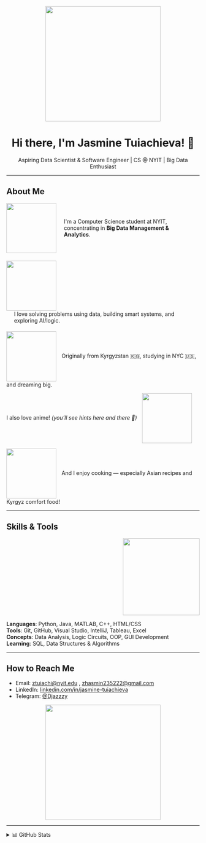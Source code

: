 <p align="center">
  <img src="https://media.giphy.com/media/v1.Y2lkPTc5MGI3NjExempvNnlocjQycHdiM3RndDl0YnVnNWl6Z3pxcmYzZnRlb3ppYngxZCZlcD12MV9naWZzX3NlYXJjaCZjdD1n/FWAcpJsFT9mvrv0e7a/giphy.gif" width="300"/>
</p>

<h1 align="center">Hi there, I'm Jasmine Tuiachieva! 🌸</h1>

<p align="center">
  Aspiring Data Scientist & Software Engineer | CS @ NYIT | Big Data Enthusiast
</p>

---


## About Me

<!--section 1--->
<div style="display: flex; align-items: center; justify-content: space-between; margin-bottom: 20px;">
  <img src="https://i.pinimg.com/originals/c6/5e/c9/c65ec9a8eea3d1c446f290e0a2aac54c.gif" width="130"/>
  <p style="margin: 0 20px;">I'm a Computer Science student at NYIT, concentrating in <strong>Big Data Management & Analytics</strong>.</p>
</div>

<!--section 2-->
<div style = "display: felx; align-items: center; justify-content: space-between; flex-direction: row-reverse; margin-bottom: 20px;">
  <img src = "https://i.pinimg.com/736x/e8/e6/ab/e8e6ab5e9de36811a8013aa64bcd3054.jpg" width = "130"/.>
  <p style = "margin: 0 20px;"> I love solving problems using data, building smart systems, and exploring AI/logic.</p>
</div>


<p>
  <img src="https://i.pinimg.com/736x/b7/a2/2a/b7a22a6c66ad2a4d412adb3cbf3a7106.jpg" width="130" style="vertical-align:middle; margin-right:10px;">
  Originally from Kyrgyzstan 🇰🇬, studying in NYC 🇺🇸, and dreaming big.
</p>

<p>
  I also love anime! <em>(you’ll see hints here and there 👀)</em>  <img src="https://i.pinimg.com/474x/d1/ea/84/d1ea84767aa150740cc314053e6eec8e.jpg" width="130" style="vertical-align:middle; margin-left:10px;">
</p>

<p>
  <img src="https://i.pinimg.com/originals/e6/24/79/e6247970aa2dabd1e1acc6e4901eaa61.gif" width="130" style="vertical-align:middle; margin-right:10px;">
  And I enjoy cooking — especially Asian recipes and Kyrgyz comfort food!
</p>


---


## Skills & Tools

<p align="right">
  <img src="https://media.giphy.com/media/v1.Y2lkPTc5MGI3NjExempvNnlocjQycHdiM3RndDl0YnVnNWl6Z3pxcmYzZnRlb3ppYngxZCZlcD12MV9naWZzX3NlYXJjaCZjdD1n/u2Hq7bqjWWL8oWFz1T/giphy.gif" width="200"/>
</p>

**Languages**: Python, Java, MATLAB, C++, HTML/CSS  
**Tools**: Git, GitHub, Visual Studio, IntelliJ, Tableau, Excel  
**Concepts**: Data Analysis, Logic Circuits, OOP, GUI Development  
**Learning**: SQL, Data Structures & Algorithms

---

## How to Reach Me

- Email: [ztuiachi@nyit.edu](mailto:ztuiachi@nyit.edu) , [zhasmin235222@gmail.com](mailto:zhasmin235222@gmail.com) 
- LinkedIn: [linkedin.com/in/jasmine-tuiachieva](https://www.linkedin.com/in/jasmine-tuiachieva-6338a5259/)
- Telegram: [@Djazzzy](https://t.me/Djazzzy)


<p align="center">
  <img src="https://media3.giphy.com/media/v1.Y2lkPTc5MGI3NjExZTR1cDJvcHk1eXF6Z2d6N3ZuZnJ0MDdzanV1eTRtZHF0NWwxdjNlaCZlcD12MV9pbnRlcm5hbF9naWZfYnlfaWQmY3Q9Zw/dKBES1ypGwZdyFQBQ7/giphy.gif" width="300"/>
</p>

---

<details>
  <summary>📊 GitHub Stats</summary>
  <br/>
  <img src="https://github-readme-stats.vercel.app/api?username=mikaisloyal&show_icons=true&theme=tokyonight"/>
</details>

